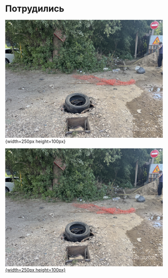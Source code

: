 # Потрудились

![Альтернативный текст](/public/parks/smr/knrmsk6a/26-07-2025/prkx-smr-26-07-2025_9874.jpeg){width=250px height=100px}

[![Альтернативный текст](/public/parks/smr/knrmsk6a/26-07-2025/prkx-smr-26-07-2025_9874.jpeg){width=250px height=100px}](/public/parks/smr/knrmsk6a/26-07-2025/prkx-smr-26-07-2025_9874.jpeg)
